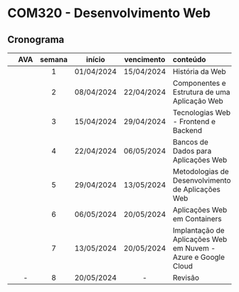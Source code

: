 # COM320 - Desenvolvimento Web

## Cronograma

|   | AVA | semana | início | vencimento | conteúdo |
|:---:|:---:|:---:|:---:|:---:|:---|
|  |  | 1 | 01/04/2024 | 15/04/2024 | História da Web |
|  |  | 2 | 08/04/2024 | 22/04/2024 | Componentes e Estrutura de uma Aplicação Web |
|  |  | 3 | 15/04/2024 | 29/04/2024 | Tecnologias Web - Frontend e Backend |
|  |  | 4 | 22/04/2024 | 06/05/2024 | Bancos de Dados para Aplicações Web |
|  |  | 5 | 29/04/2024 | 13/05/2024 | Metodologias de Desenvolvimento de Aplicações Web |
|  |  | 6 | 06/05/2024 | 20/05/2024 | Aplicações Web em Containers |
|  |  | 7 | 13/05/2024 | 20/05/2024 | Implantação de Aplicações Web em Nuvem - Azure e Google Cloud |
|  | - | 8 | 20/05/2024 | - | Revisão |